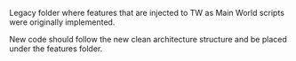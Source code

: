 Legacy folder where features that are injected to TW as Main World scripts were
originally implemented.

New code should follow the new clean architecture structure and be placed under
the features folder.
